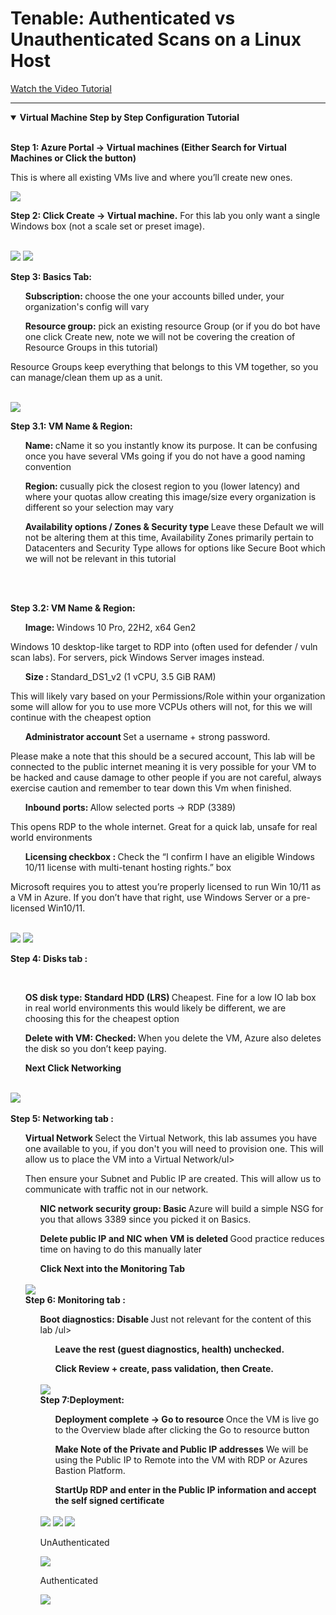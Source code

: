 <h1> Tenable: Authenticated vs Unauthenticated Scans on a Linux Host </h1>
</hr>


[Watch the Video Tutorial](https://youtu.be/2TwhvOKBmGY?si=XIfpKhDhXkGYqmuJ)


<hr>



<details open>
<summary><strong> Virtual Machine Step by Step Configuration Tutorial </strong></summary>

  <br>
  
<strong > Step 1:   Azure Portal → Virtual machines (Either Search for Virtual Machines or Click the button) </Strong>

This is where all existing VMs live and where you’ll create new ones.

<img src="https://i.imgur.com/BwckhEn.png">

  <br>
  
<strong> Step 2:   Click Create → Virtual machine.</Strong>
For this lab you only want a single Windows box (not a scale set or preset image).

  <br>
  
<img src="https://i.imgur.com/I5W5r2u.png">


<img src="https://i.imgur.com/KkvEQj3.png">

  <br>

<strong > Step 3: Basics Tab:</strong> 

<ul> <strong> Subscription: </strong> choose the one your accounts billed under, your organization's config will vary </ul>

<ul> <strong> Resource group:</strong> pick an existing resource Group (or if you do bot have one click Create new, note we will not be covering the creation of Resource Groups in this tutorial) </ul>

Resource Groups keep everything that belongs to this VM together, so you can manage/clean them up as a unit.

  <br>

<img src="https://i.imgur.com/Xl8SZtP.png">

  <br>

<strong > Step 3.1: VM Name & Region:</strong> 


<ul> <strong> Name: </strong> cName it so you instantly know its purpose. It can be confusing once you have several VMs going if you do not have a good naming convention </ul>

<ul> <strong> Region: </strong> cusually pick the closest region to you (lower latency) and where your quotas allow creating this image/size every organization is different so your selection may vary </ul>

<ul> <strong> Availability options / Zones & Security type  </strong> Leave these Default we will not be altering them at this time, Availability Zones primarily pertain to Datacenters and Security Type allows for options like Secure Boot which we will not be relevant in this tutorial  </ul>

  <br>



  <br>


<strong > Step 3.2: VM Name & Region:</strong> 


<ul> <strong> Image: </strong> Windows 10 Pro, 22H2, x64 Gen2 </ul>

Windows 10 desktop-like target to RDP into (often used for defender / vuln scan labs). For servers, pick Windows Server images instead.

<ul> <strong> Size : </strong> Standard_DS1_v2 (1 vCPU, 3.5 GiB RAM) </ul>

This will likely vary based on your Permissions/Role within your organization some will allow for you to use more VCPUs others will not, for this we will continue with the cheapest option

<ul> <strong> Administrator account  </strong> Set a username + strong password.  </ul

 Please make a note that this should be a secured account, This lab will be connected to the public internet meaning it is very possible for your VM to be hacked and cause damage to other people if you are not careful, always exercise caution and remember to tear down this Vm when finished.

<ul> <strong> Inbound ports: </strong> Allow selected ports → RDP (3389) </ul>

This opens RDP to the whole internet. Great for a quick lab, unsafe for real world environments

<ul> <strong> Licensing checkbox : </strong> Check the “I confirm I have an eligible Windows 10/11 license with multi-tenant hosting rights.” box </ul>

Microsoft requires you to attest you’re properly licensed to run Win 10/11 as a VM in Azure. If you don’t have that right, use Windows Server or a pre-licensed Win10/11.

  <br>

<img src="https://i.imgur.com/KeEUhao.png">

<img src="https://i.imgur.com/TqHDSCb.png">

  <br>

<strong > Step 4: Disks tab :</strong> 

  <br>

<ul> <strong> OS disk type: Standard HDD (LRS) </strong> Cheapest. Fine for a low IO lab box in real world environments this would likely be different, we are choosing this for the cheapest option</ul>

<ul> <strong> Delete with VM: Checked: </strong> When you delete the VM, Azure also deletes the disk so you don’t keep paying. </ul>

<ul> <strong> Next Click Networking  </strong> </ul>

  <br>
  
<img src="https://i.imgur.com/SrUg97U.png">

  <br>


  <br>
<strong > Step 5: Networking tab  :</strong> 

  <br>
<ul> <strong> Virtual Network </strong> Select the Virtual Network, this lab assumes you have one available to you, if you don't you will need to provision one. This will allow us to place the VM into a Virtual Network/ul>

Then ensure your Subnet and Public IP are created. This will allow us to communicate with traffic not in our network. 

<ul> <strong> NIC network security group: Basic </strong> Azure will build a simple NSG for you that allows 3389 since you picked it on Basics. </ul>

<ul> <strong> Delete public IP and NIC when VM is deleted  </strong> Good practice reduces time on having to do this manually later </ul>


<ul> <strong> Click Next into the Monitoring Tab </strong>  </ul>
  <br>
  
<img src="https://i.imgur.com/XSXF6zr.png">

  <br>
<strong > Step 6: Monitoring tab  :</strong> 
  <br>

<ul> <strong> Boot diagnostics: Disable  </strong> Just not relevant for the content of this lab /ul>

<ul> <strong> Leave the rest (guest diagnostics, health) unchecked.</strong> </ul>

<ul> <strong> Click Review + create, pass validation, then Create. </strong>  </ul>


  <br>
<img src="https://i.imgur.com/bnytFcd.png">

  <br>
<strong > Step 7:Deployment:</strong> 
  <br>

<ul> <strong> Deployment complete → Go to resource  </strong> Once the VM is live go to the Overview blade after clicking the Go to resource button  </ul>

<ul> <strong> Make Note of the Private and Public IP addresses</strong>  We will be using the Public IP to Remote into the VM with RDP or Azures Bastion Platform.</ul>

<ul> <strong> StartUp RDP and enter in the Public IP information and accept the self signed certificate </strong>  </ul>

  <br>
<img src="https://i.imgur.com/BYTeC6K.png">
<img src="https://i.imgur.com/eh1mNVn.png">
<img src="https://i.imgur.com/IaGbbQP.png">
  <br>
  
UnAuthenticated

<img src="https://i.imgur.com/IkMMjr8.png">

Authenticated

<img src="https://i.imgur.com/SSWoHNU.png">
